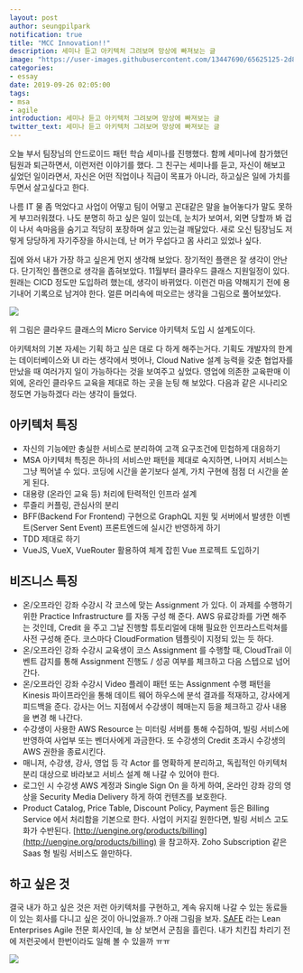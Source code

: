 ```yaml
---
layout: post
author: seungpilpark
notification: true
title: "MCC Innovation!!"
description: 세미나 듣고 아키텍처 그려보며 망상에 빠져보는 글
image: "https://user-images.githubusercontent.com/13447690/65625125-2d8aaf80-e006-11e9-927e-aa032872853c.png"
categories:
- essay
date: 2019-09-26 02:05:00
tags:
- msa
- agile
introduction: 세미나 듣고 아키텍처 그려보며 망상에 빠져보는 글
twitter_text: 세미나 듣고 아키텍처 그려보며 망상에 빠져보는 글
---
```


오늘 부서 팀장님의 안드로이드 패턴 학습 세미나를 진행했다.  함께 세미나에 참가했던 팀원과 퇴근하면서, 이런저런 이야기를 했다. 그 친구는 세미나를 듣고, 자신이 해보고 싶었던 일이라면서, 자신은 어떤 직업이나 직급이 목표가 아니라, 하고싶은 일에 가치를 두면서 살고싶다고 한다.

나름 IT 물 좀 먹었다고 사업이 어떻고 팀이 어떻고 꼰대같은 말을 늘어놓다가 말도 못하게 부끄러워졌다. 나도 분명히 하고 싶은 일이 있는데, 눈치가 보여서, 외면 당할까 봐 겁이 나서 속마음을 숨기고 적당히 포장하며 살고 있는걸 깨달았다. 새로 오신 팀장님도 저렇게 당당하게 자기주장을 하시는데, 난 머가 무섭다고 몸 사리고 있었나 싶다.

집에 와서 내가 가장 하고 싶은게 먼지 생각해 보았다. 장기적인 플랜은 잘 생각이 안난다. 단기적인 플랜으로 생각을 좁혀보았다.  11월부터 클라우드 클래스 지원일정이 있다. 원래는 CICD 정도만 도입하려 했는데, 생각이 바뀌었다. 이런건 마음 약해지기 전에 용기내어 기록으로 남겨야 한다. 얼른 머리속에 떠오르는 생각을 그림으로 풀어보았다.

![](https://user-images.githubusercontent.com/13447690/65625125-2d8aaf80-e006-11e9-927e-aa032872853c.png)

위 그림은 클라우드 클래스의 Micro Service 아키텍처 도입 시 설계도이다. 

아키텍처의 기본 자세는 기획 하고 싶은 대로 다 하게 해주는거다. 기획도 개발자의 한계는 데이터베이스와 UI 라는 생각에서 벗어나, Cloud Native 설계 능력을 갖춘 협업자를 만났을 때 여러가지 일이 가능하다는 것을 보여주고 싶었다. 영업에 의존한 교육판매 이외에, 온라인 클라우드 교육을 제대로 하는 곳을 눈팅 해 보았다. 다음과 같은 시나리오 정도면 가능하겠다 라는 생각이 들었다.

## 아키텍처 특징

- 자신의 기능에만 충실한 서비스로 분리하여 고객 요구조건에 민첩하게 대응하기
- MSA 아키텍처 특징은 하나의 서비스만 패턴을 제대로 숙지하면, 나머지 서비스는 그냥 찍어낼 수 있다.  코딩에 시간을 쏟기보다 설계, 가치 구현에 점점 더 시간을 쏟게 된다.
- 대용량 (온라인 교육 등) 처리에 탄력적인 인프라 설계
- 루즐리 커플링, 관심사의 분리
- BFF(Backend For Frontend) 구현으로 GraphQL 지원 및 서버에서 발생한 이벤트(Server Sent Event) 프론트엔드에 실시간 반영하게 하기
- TDD 제대로 하기
- VueJS, VueX, VueRouter 활용하여 체계 잡힌 Vue 프로젝트 도입하기


## 비즈니스 특징

- 온/오프라인 강좌 수강시 각 코스에 맞는 Assignment 가 있다. 이 과제를 수행하기 위한  Practice Infrastructure 를 자동 구성 해 준다. AWS 유료강좌를 가면 해주는 것인데, Credit 을 주고 그날 진행할 튜토리얼에 대해 필요한 인프라스트럭쳐를 사전 구성해 준다. 코스마다 CloudFormation 템플릿이 지정되 있는 듯 하다.
- 온/오프라인 강좌 수강시 교육생이 코스 Assignment 를 수행할 때, CloudTrail 이벤트 감지를 통해 Assignment 진행도 / 성공 여부를 체크하고 다음 스텝으로 넘어간다.
- 온/오프라인 강좌 수강시 Video 플레이 패턴 또는 Assignment 수행 패턴을 Kinesis 파이프라인을 통해 데이트 웨어 하우스에 분석 결과를 적재하고,  강사에게 피드백을 준다. 강사는 어느 지점에서 수강생이 헤매는지 등을 체크하고 강사 내용을 변경 해 나간다.
- 수강생이 사용한 AWS Resource 는 미터링 서버를 통해 수집하여, 빌링 서비스에 반영하여 사업부 또는 벤더사에게 과금한다. 또 수강생의 Credit 초과시 수강생의 AWS 권한을 종료시킨다.
- 매니저, 수강생, 강사, 영업 등 각 Actor 를 명확하게 분리하고, 독립적인 아키텍처 분리 대상으로 바라보고 서비스 설계 해 나갈 수 있어야 한다.
- 로그인 시 수강생 AWS 계정과 Single Sign On 을 하게 하여, 온라인 강좌 강의 영상을 Security Media Delivery 하게 하여 컨텐츠를 보호한다.
- Product Catalog, Price Table, Discount Policy, Payment 등은 Billing Service 에서 처리함을 기본으로 한다. 사업이 커지길 원한다면, 빌링 서비스 고도화가 수반된다. [http://uengine.org/products/billing](http://uengine.org/products/billing) 을 참고하자. Zoho Subscription 같은 Saas 형 빌링 서비스도 쓸만하다.


## 하고 싶은 것

결국 내가 하고 싶은 것은 저런 아키텍처를 구현하고, 계속 유지해 나갈 수 있는 동료들이 있는 회사를 다니고 싶은 것이 아니었을까..? 아래 그림을 보자.  [SAFE](https://www.scaledagileframework.com/) 라는 Lean Enterprises Agile 전문 회사인데, 늘 상 보면서 군침을 흘린다.  내가 치킨집 차리기 전에 저런곳에서 한번이라도 일해 볼 수 있을까 ㅠㅠ  

![](https://user-images.githubusercontent.com/13447690/65630065-988cb400-e00f-11e9-856f-81f24f626a95.png)
